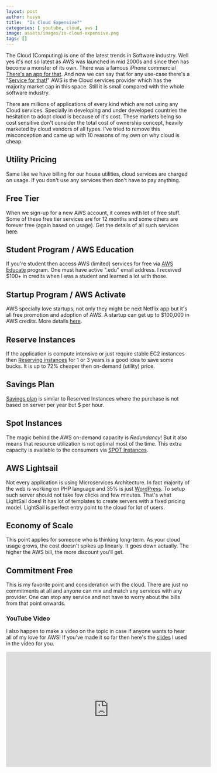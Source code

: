 ```yaml
---
layout: post
author: husyn
title:  "Is Cloud Expensive?"
categories: [ youtube, cloud, aws ]
image: assets/images/is-cloud-expensive.png
tags: []
---
```


The Cloud (Computing) is one of the latest trends in Software industry. Well yes it's not so latest as AWS was launched in mid 2000s and since then has become a monster of its own. There was a famous iPhone commercial [There's an app for that][iphone-commercial]. And now we can say that for any use-case there's a "[Service for that!][aws-services]" AWS is the Cloud services provider which has the majority market cap in this space. Still it is small compared with the whole software industry. 

There are millions of applications of every kind which are not using any Cloud services. Specially in developing and under developed countries the hesitation to adopt cloud is because of it's cost. These markets being so cost sensitive don't consider the total cost of ownership concept, heavily marketed by cloud vendors of all types. I've tried to remove this misconception and came up with 10 reasons of my own on why cloud is cheap.

## Utility Pricing

Same like we have billing for our house utilities, cloud services are charged on usage. If you don't use any services then don't have to pay anything.

## Free Tier

When we sign-up for a new AWS account, it comes with lot of free stuff. Some of these free tier services are for 12 months and some others are forever free (again based on usage). Get the details of all such services [here][aws-free-services].

## Student Program / AWS Education

If you're student then access AWS (limited) services for free via [AWS Educate][aws-educate] program. One must have active ".edu" email address. I received $100+ in credits when I was a student and learned a lot with those.
 

## Startup Program / AWS Activate

AWS specially love startups, not only they might be next Netflix app but it's all free promotion and adoption of AWS. A startup can get up to $100,000 in AWS credits. More details [here][aws-startup].
 

## Reserve Instances

If the application is compute intensive or just require stable EC2 instances then [Reserving instances][aws-ri] for 1 or 3 years is a good idea to save some bucks. It is up to 72% cheaper then on-demand (utility) price. 

## Savings Plan

[Savings plan][savings-plan] is similar to Reserved Instances where the purchase is not based on server per year but $ per hour.

## Spot Instances

The magic behind the AWS on-demand capacity is _Redundancy_! But it also means that resource utilization is not optimal most of the time. This extra capacity is available to the consumers via [SPOT Instances][spot-instances].

## AWS Lightsail

Not every application is using Microservices Architecture. In fact majority of the web is working on PHP language and 35% is just [WordPress][wordpress-statistics]. To setup such server should not take few clicks and few minutes. That's what LightSail does! It has lot of templates to create servers with a fixed pricing model. LightSail is perfect entry point to the cloud for lot of users.

## Economy of Scale

This point applies for someone who is thinking long-term. As your cloud usage grows, the cost doesn't spikes up linearly. It goes down actually. The higher the AWS bill, the more discount you'll get. 

## Commitment Free

This is my favorite point and consideration with the cloud. There are just no commitments at all and anyone can mix and match any services with any provider. One can stop any service and not have to worry about the bills from that point onwards.

### YouTube Video

I also happen to make a video on the topic in case if anyone wants to hear all of my love for AWS! If you've made it so far then here's the [slides][slides] I used in the video for you.

<iframe width="560" height="315" src="https://www.youtube.com/embed/xUC8jkVuhwA" frameborder="0" allow="accelerometer; autoplay; clipboard-write; encrypted-media; gyroscope; picture-in-picture" allowfullscreen></iframe>

[iphone-commercial]: https://www.youtube.com/watch?v=szrsfeyLzyg
[aws-services]: https://aws.amazon.com/products/
[aws-free-services]: https://aws.amazon.com/free/
[aws-educate]: https://aws.amazon.com/education/
[aws-startup]: https://aws.amazon.com/activate/
[aws-ri]: https://aws.amazon.com/ec2/pricing/reserved-instances/
[savings-plan]: https://aws.amazon.com/savingsplans/
[spot-instances]: https://aws.amazon.com/ec2/spot/
[aws-lightsail]: https://aws.amazon.com/lightsail/
[wordpress-statistics]: https://hostingtribunal.com/blog/wordpress-statistics/
[slides]: https://husyn.dev/assets/pdf/AllAboutCloud-Cost.pdf
